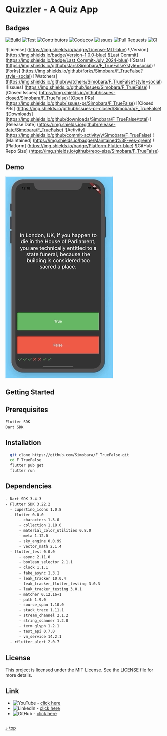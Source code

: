 <a name="top"></a>
# Quizzler - A Quiz App

## Badges
![Build](https://img.shields.io/badge/Build-passing-brightgreen)
![Test](https://img.shields.io/badge/Test-passing-brightgreen)
![Contributors](https://img.shields.io/badge/Contributors-267-brightgreen)
![Codecov](https://img.shields.io/badge/CodeCov-88%25-brightgreen)
![Issues](https://img.shields.io/badge/Issues-114%20open-blue)
![Pull Requests](https://img.shields.io/badge/PullRequests-171%20open-blue)
![CI](https://img.shields.io/badge/CI-passing-brightgreen?logo=github)



![License] (https://img.shields.io/badge/License-MIT-blue)
![Version] (https://img.shields.io/badge/Version-1.0.0-blue)
![Last Commit] (https://img.shields.io/badge/Last_Commit-July_2024-blue)
![Stars] (https://img.shields.io/github/stars/Simobara/F_TrueFalse?style=social)
![Forks] (https://img.shields.io/github/forks/Simobara/F_TrueFalse?style=social)
![Watchers] (https://img.shields.io/github/watchers/Simobara/F_TrueFalse?style=social)
![Issues] (https://img.shields.io/github/issues/Simobara/F_TrueFalse)
![Closed Issues] (https://img.shields.io/github/issues-closed/Simobara/F_TrueFalse)
![Open PRs] (https://img.shields.io/github/issues-pr/Simobara/F_TrueFalse)
![Closed PRs] (https://img.shields.io/github/issues-pr-closed/Simobara/F_TrueFalse)
![Downloads] (https://img.shields.io/github/downloads/Simobara/F_TrueFalse/total)
![Release Date] (https://img.shields.io/github/release-date/Simobara/F_TrueFalse)
![Activity] (https://img.shields.io/github/commit-activity/y/Simobara/F_TrueFalse)
![Maintained] (https://img.shields.io/badge/Maintained%3F-yes-green)
![Platform] (https://img.shields.io/badge/Platform-Flutter-blue)
![GitHub Repo Size] (https://img.shields.io/github/repo-size/Simobara/F_TrueFalse)


## Demo
![Finished App](Quizzler.gif)


## Getting Started

## Prerequisites
  ```sh
  Flutter SDK
  Dart SDK
  ```

## Installation
```sh
  git clone https://github.com/Simobara/F_TrueFalse.git
  cd F_TrueFalse
  flutter pub get
  flutter run
```

## Dependencies
```sh
- Dart SDK 3.4.3
- Flutter SDK 3.22.2
  - cupertino_icons 1.0.8
  - flutter 0.0.0
      - characters 1.3.0
      - collection 1.18.0
      - material_color_utilities 0.8.0
      - meta 1.12.0
      - sky_engine 0.0.99
      - vector_math 2.1.4
  - flutter_test 0.0.0
      - async 2.11.0
      - boolean_selector 2.1.1
      - clock 1.1.1
      - fake_async 1.3.1
      - leak_tracker 10.0.4
      - leak_tracker_flutter_testing 3.0.3
      - leak_tracker_testing 3.0.1
      - matcher 0.12.16+1
      - path 1.9.0
      - source_span 1.10.0
      - stack_trace 1.11.1
      - stream_channel 2.1.2
      - string_scanner 1.2.0
      - term_glyph 1.2.1
      - test_api 0.7.0
      - vm_service 14.2.1
  - rflutter_alert 2.0.7
```


## License
This project is licensed under the MIT License. See the LICENSE file for more details.


## Link
- ![YouTube](https://img.shields.io/youtube/views/dQw4w9WgXcQ?style=social) - [click here](https://www.youtube.com/watch?v=dQw4w9WgXcQ)
- ![LinkedIn](https://img.shields.io/badge/LinkedIn-Connect-blue?style=social&logo=linkedin) - [click here](https://www.linkedin.com/in/siba2410)
- ![GitHub](https://img.shields.io/badge/GitHub-Profile-blue?style=social&logo=github) - [click here](https://github.com/Simobara)


##
[⤴️ top](#top)